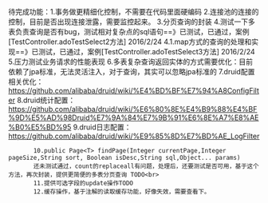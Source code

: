 待完成功能：1.事务做更精细化控制，不需要在代码里面硬编码
           2.连接池的连接的控制，目前是否出现连接泄露，需要监控起来。
           3.分页查询的封装
           4.测试一下多表负责查询是否有bug，测试相对复杂点的sql语句==》已测试，已通过，案例[TestController.adoTestSelect2方法] 2016/2/24
           4.1.map方式的查询的处理和实现==》已测试，已通过，案例[TestController.adoTestSelect3方法] 2016/2/24
           5.压力测试业务请求的性能表现
           6.多表复杂查询返回实体的方式需要优化：目前依赖了jpa标准，无法灵活注入，对于查询，其实可以忽略jpa标准的
           7.druid配置相关优化：https://github.com/alibaba/druid/wiki/%E4%BD%BF%E7%94%A8ConfigFilter
           8.druid统计配置：https://github.com/alibaba/druid/wiki/%E6%80%8E%E4%B9%88%E4%BF%9D%E5%AD%98Druid%E7%9A%84%E7%9B%91%E6%8E%A7%E8%AE%B0%E5%BD%95
           9.druid日志配置：https://github.com/alibaba/druid/wiki/%E9%85%8D%E7%BD%AE_LogFilter
           
           10.public Page<T> findPage(Integer currentPage,Integer pageSize,String sort, Boolean isDesc,String sql,Object... params)
           还未测试通过，count的replaceall有问题，处理后，还要测试是否可用，基于这个方法，再次封装，提供更简便的多表分页查询 TODO<br>
	       11.提供可选字段的update操作TODO
	       12.缓存操作，基于注解的读取缓存功能，好像失效，需要查看下。